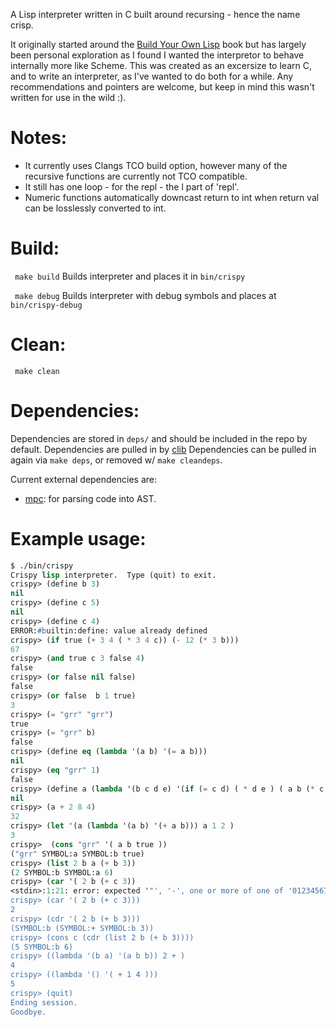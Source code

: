 A Lisp interpreter written in C built around recursing - hence the name crisp.

It originally started around the [Build Your Own Lisp](http://www.buildyourownlisp.com/) book but has largely been personal exploration as I found I wanted the interpretor to behave internally more like Scheme.  This was created as an excersize to learn C, and to write an interpreter, as I've wanted to do both for a while.  Any recommendations and pointers are welcome, but keep in mind this wasn't written for use in the wild :).

# Notes:
 - It currently uses Clangs TCO build option, however many of the recursive functions are currently not TCO compatible.
 - It still has one loop - for the repl - the l part of 'repl'.
 - Numeric functions automatically downcast return to int when return val can be losslessly converted to int.

# Build:
``` make build```
Builds interpreter and places it in ```bin/crispy```

``` make debug```
Builds interpreter with debug symbols and places at ```bin/crispy-debug```

# Clean:
``` make clean```

# Dependencies:
Dependencies are stored in `deps/` and should be included in the repo by default.
Dependencies are pulled in by [clib](https://github.com/clibs/clib)
Dependencies can be pulled in again via `make deps`, or removed w/ `make cleandeps`.

Current external dependencies are:
 - [mpc](https://github.com/orangeduck/mpc): for parsing code into AST.

# Example usage:
```lisp
$ ./bin/crispy
Crispy lisp interpreter.  Type (quit) to exit.
crispy> (define b 3)
nil
crispy> (define c 5)
nil
crispy> (define c 4)
ERROR:#builtin:define: value already defined
crispy> (if true (+ 3 4 ( * 3 4 c)) (- 12 (* 3 b)))
67
crispy> (and true c 3 false 4)
false
crispy> (or false nil false)
false
crispy> (or false  b 1 true)
3
crispy> (= "grr" "grr")
true
crispy> (= "grr" b)
false
crispy> (define eq (lambda '(a b) '(= a b)))
nil
crispy> (eq "grr" 1)
false
crispy> (define a (lambda '(b c d e) '(if (= c d) ( * d e ) ( a b (* c 2 ) d e))))
nil
crispy> (a + 2 8 4)
32
crispy> (let '(a (lambda '(a b) '(+ a b))) a 1 2 )
3
crispy>  (cons "grr" '( a b true ))
("grr" SYMBOL:a SYMBOL:b true)
crispy> (list 2 b a (+ b 3))
(2 SYMBOL:b SYMBOL:a 6)
crispy> (car '( 2 b (+ c 3))
<stdin>:1:21: error: expected '"', '-', one or more of one of '0123456789', "true", "false", "nil", one or more of one of 'abcdefghijklmnopqrstuvwxyzABCDEFGHIJKLMNOPQRSTUVWXYZ:!_%=?-+*/', '(', ''' or ')' at end of input
crispy> (car '( 2 b (+ c 3)))
2
crispy> (cdr '( 2 b (+ b 3)))
(SYMBOL:b (SYMBOL:+ SYMBOL:b 3))
crispy> (cons c (cdr (list 2 b (+ b 3))))
(5 SYMBOL:b 6)
crispy> ((lambda '(b a) '(a b b)) 2 + )
4
crispy> ((lambda '() '( + 1 4 )))
5
crispy> (quit)
Ending session.
Goodbye.

 ```
